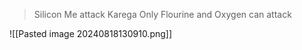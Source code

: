 > Silicon Me attack Karega 
> Only Flourine and Oxygen can attack

![[Pasted image 20240818130910.png]]

